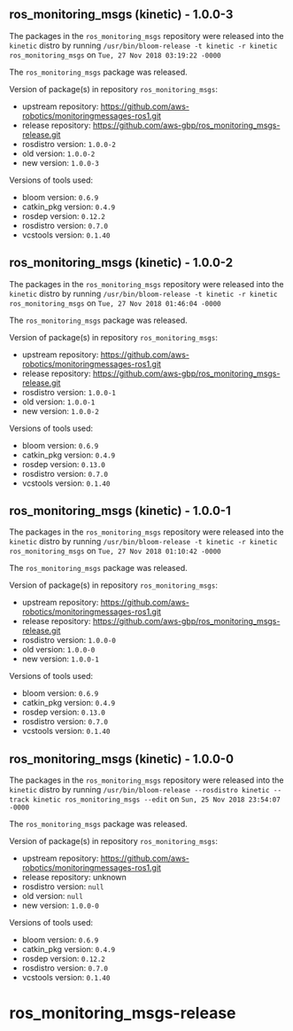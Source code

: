## ros_monitoring_msgs (kinetic) - 1.0.0-3

The packages in the `ros_monitoring_msgs` repository were released into the `kinetic` distro by running `/usr/bin/bloom-release -t kinetic -r kinetic ros_monitoring_msgs` on `Tue, 27 Nov 2018 03:19:22 -0000`

The `ros_monitoring_msgs` package was released.

Version of package(s) in repository `ros_monitoring_msgs`:

- upstream repository: https://github.com/aws-robotics/monitoringmessages-ros1.git
- release repository: https://github.com/aws-gbp/ros_monitoring_msgs-release.git
- rosdistro version: `1.0.0-2`
- old version: `1.0.0-2`
- new version: `1.0.0-3`

Versions of tools used:

- bloom version: `0.6.9`
- catkin_pkg version: `0.4.9`
- rosdep version: `0.12.2`
- rosdistro version: `0.7.0`
- vcstools version: `0.1.40`


## ros_monitoring_msgs (kinetic) - 1.0.0-2

The packages in the `ros_monitoring_msgs` repository were released into the `kinetic` distro by running `/usr/bin/bloom-release -t kinetic -r kinetic ros_monitoring_msgs` on `Tue, 27 Nov 2018 01:46:04 -0000`

The `ros_monitoring_msgs` package was released.

Version of package(s) in repository `ros_monitoring_msgs`:

- upstream repository: https://github.com/aws-robotics/monitoringmessages-ros1.git
- release repository: https://github.com/aws-gbp/ros_monitoring_msgs-release.git
- rosdistro version: `1.0.0-1`
- old version: `1.0.0-1`
- new version: `1.0.0-2`

Versions of tools used:

- bloom version: `0.6.9`
- catkin_pkg version: `0.4.9`
- rosdep version: `0.13.0`
- rosdistro version: `0.7.0`
- vcstools version: `0.1.40`


## ros_monitoring_msgs (kinetic) - 1.0.0-1

The packages in the `ros_monitoring_msgs` repository were released into the `kinetic` distro by running `/usr/bin/bloom-release -t kinetic -r kinetic ros_monitoring_msgs` on `Tue, 27 Nov 2018 01:10:42 -0000`

The `ros_monitoring_msgs` package was released.

Version of package(s) in repository `ros_monitoring_msgs`:

- upstream repository: https://github.com/aws-robotics/monitoringmessages-ros1.git
- release repository: https://github.com/aws-gbp/ros_monitoring_msgs-release.git
- rosdistro version: `1.0.0-0`
- old version: `1.0.0-0`
- new version: `1.0.0-1`

Versions of tools used:

- bloom version: `0.6.9`
- catkin_pkg version: `0.4.9`
- rosdep version: `0.13.0`
- rosdistro version: `0.7.0`
- vcstools version: `0.1.40`


## ros_monitoring_msgs (kinetic) - 1.0.0-0

The packages in the `ros_monitoring_msgs` repository were released into the `kinetic` distro by running `/usr/bin/bloom-release --rosdistro kinetic --track kinetic ros_monitoring_msgs --edit` on `Sun, 25 Nov 2018 23:54:07 -0000`

The `ros_monitoring_msgs` package was released.

Version of package(s) in repository `ros_monitoring_msgs`:

- upstream repository: https://github.com/aws-robotics/monitoringmessages-ros1.git
- release repository: unknown
- rosdistro version: `null`
- old version: `null`
- new version: `1.0.0-0`

Versions of tools used:

- bloom version: `0.6.9`
- catkin_pkg version: `0.4.9`
- rosdep version: `0.12.2`
- rosdistro version: `0.7.0`
- vcstools version: `0.1.40`


# ros_monitoring_msgs-release